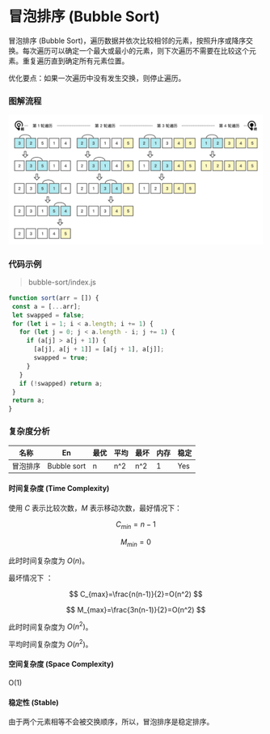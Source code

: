 
# 冒泡排序 (Bubble Sort)

冒泡排序 (Bubble Sort)，遍历数据并依次比较相邻的元素，按照升序或降序交换。每次遍历可以确定一个最大或最小的元素，则下次遍历不需要在比较这个元素。重复遍历直到确定所有元素位置。

优化要点：如果一次遍历中没有发生交换，则停止遍历。



### 图解流程

![BubbleSort](../../_imgs/BubbleSort.png)

### 代码示例

> bubble-sort/index.js

 ``` js
function sort(arr = []) {
  const a = [...arr];
  let swapped = false;
  for (let i = 1; i < a.length; i += 1) {
    for (let j = 0; j < a.length - i; j += 1) {
      if (a[j] > a[j + 1]) {
        [a[j], a[j + 1]] = [a[j + 1], a[j]];
        swapped = true;
      }
    }
    if (!swapped) return a;
  }
  return a;
}
 ```



### 复杂度分析

| 名称     | En          | 最优 | 平均 | 最坏 | 内存 | 稳定 |
| -------- | ----------- | ---- | ---- | ---- | ---- | ---- |
| 冒泡排序 | Bubble sort | n    | n^2  | n^2  | 1    | Yes  |

#### 时间复杂度 (Time Complexity)

使用 $C$ 表示比较次数，$M$ 表示移动次数，最好情况下：

$$
C_{min}=n-1
$$

$$
M_{min}=0
$$

此时时间复杂度为 $O(n)$。

最坏情况下 ：

$$
C_{max}=\frac{n(n-1)}{2}=O(n^2)
$$

$$
M_{max}=\frac{3n(n-1)}{2}=O(n^2)
$$

此时时间复杂度为 $O(n^2)$。

平均时间复杂度为 $O(n^2)$。

#### 空间复杂度 (Space Complexity)

O(1)

#### 稳定性 (Stable)

由于两个元素相等不会被交换顺序，所以，冒泡排序是稳定排序。
